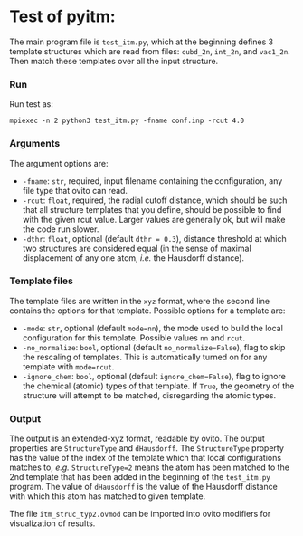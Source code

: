 # Test of pyitm:

The main program file is `test_itm.py`, which at the beginning defines 3 template structures which are read from files: `cubd_2n`, `int_2n`, and `vac1_2n`. Then match these templates over all the input structure.

### Run
Run test as:
```
mpiexec -n 2 python3 test_itm.py -fname conf.inp -rcut 4.0
```

### Arguments
The argument options are:
 - `-fname`: `str`, required, input filename containing the configuration, any file type that ovito can read.
 - `-rcut`: `float`, required, the radial cutoff distance, which should be such that all structure templates that you define, should be possible to find with the given rcut value. Larger values are generally ok, but will make the code run slower.
 - `-dthr`: `float`, optional (default `dthr = 0.3`), distance threshold at which two structures are considered equal (in the sense of maximal displacement of any one atom, *i.e.* the Hausdorff distance).


### Template files
The template files are written in the `xyz` format, where the second line contains the options for that template.
Possible options for a template are:
 - `-mode`: `str`, optional (default `mode=nn`), the mode used to build the local configuration for this template. Possible values `nn` and `rcut`.
 - `-no_normalize`: `bool`, optional (default `no_normalize=False`), flag to skip the rescaling of templates. This is automatically turned on for any template with `mode=rcut`.
 - `-ignore_chem`: `bool`, optional (default `ignore_chem=False`), flag to ignore the chemical (atomic) types of that template. If `True`, the geometry of the structure will attempt to be matched, disregarding the atomic types.


### Output
The output is an extended-xyz format, readable by ovito. The output properties are `StructureType` and `dHausdorff`.
The `StructureType` property has the value of the index of the template which that local configurations matches to, *e.g.* `StructureType=2` means the atom has been matched to the 2nd template that has been added in the beginning of the `test_itm.py` program. The value of `dHausdorff` is the value of the Hausdorff distance with which this atom has matched to given template.

The file `itm_struc_typ2.ovmod` can be imported into ovito modifiers for visualization of results.


